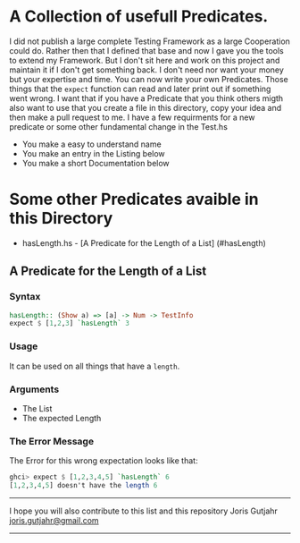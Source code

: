 # A Collection of usefull Predicates.
I did not publish a large complete Testing Framework as 
a large Cooperation could do.
Rather then that I defined that base and 
now I gave you the tools to extend my Framework.
But I don't sit here and work on this project and 
maintain it if I don't get something back.
I don't need nor want your money but
your expertise and time.
You can now write your own Predicates. 
Those things that the `expect` function
can read and later print out if something went wrong.
I want that if you have a Predicate that you think others 
migth also want to use that you create a file
in this directory, copy your idea and
then make a pull request to me.
I have a few requirments for a 
new predicate or some other fundamental 
change in the Test.hs

- You make a easy to understand name 
- You make an entry in the Listing below 
- You make a short Documentation below 

# Some other Predicates avaible in this Directory 

- hasLength.hs - [A Predicate for the Length of a List] (#hasLength)



## <a name="hasLength"></a> A Predicate for the Length of a List
### Syntax
```haskell
hasLength:: (Show a) => [a] -> Num -> TestInfo
expect $ [1,2,3] `hasLength` 3
```
### Usage
It can be used on all things that have a `length`.

### Arguments
- The List 
- The expected Length

### The Error Message
The Error for this wrong expectation looks like that:
```haskell
ghci> expect $ [1,2,3,4,5] `hasLength` 6
[1,2,3,4,5] doesn't have the length 6
```


---

I hope you will also contribute to this list and this repository
Joris Gutjahr <joris.gutjahr@gmail.com>

---
